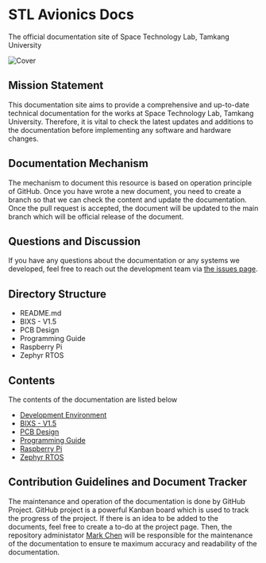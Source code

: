 # STL Avionics Docs
The official documentation site of Space Technology Lab, Tamkang University

![Cover](/Cover.png)

## Mission Statement
This documentation site aims to provide a comprehensive and up-to-date technical documentation for the works at Space Technology Lab, Tamkang University. Therefore, it is vital to check the latest updates and additions to the documentation before implementing any software and hardware changes.

## Documentation Mechanism
The mechanism to document this resource is based on operation principle of GitHub. Once you have wrote a new document, you need to create a branch so that we can check the content and update the documentation. Once the pull request is accepted, the document will be updated to the main branch which will be official release of the document.

## Questions and Discussion
If you have any questions about the documentation or any systems we developed, feel free to reach out the development team via [the issues page](https://github.com/TKU-STL/Docs/issues). 

## Directory Structure
- README.md
- BIXS - V1.5
- PCB Design
- Programming Guide
- Raspberry Pi
- Zephyr RTOS

## Contents
The contents of the documentation are listed below
- [Development Environment](/Development-Environment.md)
- [BIXS - V1.5](https://github.com/TKU-STL/Docs/tree/main/BIXS-V1.5)
- [PCB Design](https://github.com/TKU-STL/Docs/tree/main/PCB-Design)
- [Programming Guide](https://github.com/TKU-STL/Docs/tree/main/Programming-Guide)
- [Raspberry Pi](https://github.com/TKU-STL/Docs/tree/main/Raspberry-Pi)
- [Zephyr RTOS](https://github.com/TKU-STL/Docs/tree/main/Zephyr-RTOS)

## Contribution Guidelines and Document Tracker
The maintenance and operation of the documentation is done by GitHub Project. GitHub project is a powerful Kanban board which is used to track the progress of the project. If there is an idea to be added to the documents, feel free to create a to-do at the project page. Then, the repository administator [Mark Chen](https://github.com/MarkCodering) will be responsible for the maintenance of the documentation to ensure te maximum accuracy and readability of the documentation.
